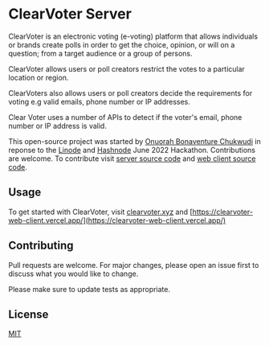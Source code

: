 # ClearVoter Server

ClearVoter is an electronic voting (e-voting) platform that allows individuals or brands create polls in order to get the choice, opinion, or will on a question; from a target audience or a group of persons.

ClearVoter allows users or poll creators restrict the votes to a particular location or region.

ClearVoters also allows users or poll creators decide the requirements for voting e.g valid emails, phone number or IP addresses.

Clear Voter uses a number of APIs to detect if the voter's email, phone number or IP address is valid.

This open-source project was started by [Onuorah Bonaventure Chukwudi](https://bonarhyme.com)
in reponse to the [Linode](https://www.linode.com/?utm_source=hashnode&utm_medium=article&utm_campaign=hackathon_announcement) and [Hashnode](https://hashnode.com/) June 2022 Hackathon. Contributions are welcome. To contribute visit [server source code](https://github.com/bonarhyme/clearvoter-server) and [web client source code](https://github.com/bonarhyme/clearvoter-web-client).

## Usage

To get started with ClearVoter, visit [clearvoter.xyz](https://clearvoter.xyz) and [https://clearvoter-web-client.vercel.app/](https://clearvoter-web-client.vercel.app/)

## Contributing

Pull requests are welcome. For major changes, please open an issue first to discuss what you would like to change.

Please make sure to update tests as appropriate.

## License

[MIT](https://choosealicense.com/licenses/mit/)
